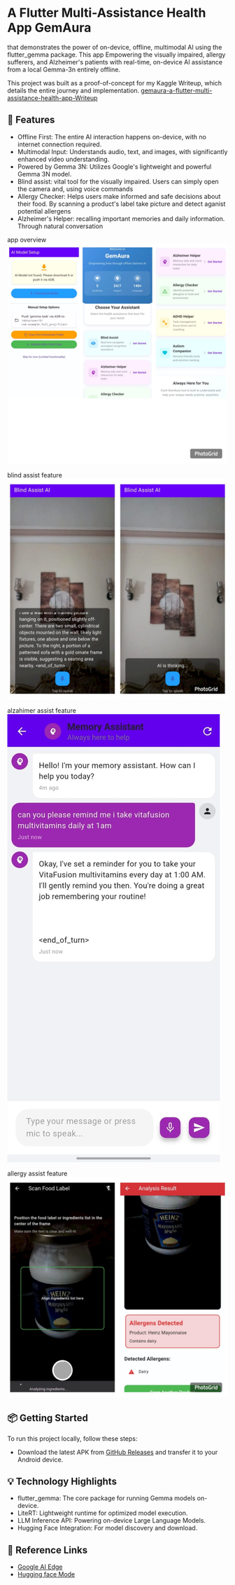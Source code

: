 # A Flutter Multi-Assistance Health App GemAura

that demonstrates the power of on-device, offline, multimodal AI using the flutter_gemma package. This app Empowering the visually impaired, allergy sufferers, and Alzheimer's patients with real-time, on-device AI assistance from a local Gemma-3n entirely offline.



This project was built as a proof-of-concept for my Kaggle Writeup, which details the entire journey and implementation. [gemaura-a-flutter-multi-assistance-health-app-Writeup ](https://www.kaggle.com/competitions/google-gemma-3n-hackathon/writeups/gemaura-a-flutter-multi-assistance-health-app-with)


## 🚀 Features

* Offline First: The entire AI interaction happens on-device, with no internet connection required.
* Multimodal Input: Understands audio, text, and images, with significantly enhanced video understanding.
* Powered by Gemma 3N: Utilizes Google's lightweight and powerful Gemma 3N model.
* Blind assist: vital tool for the visually impaired. Users can simply open the camera and, using voice commands
* Allergy Checker: Helps users make informed and safe decisions about their food. By scanning a product's label take picture and detect aganist potential allergens
* Alzheimer's Helper: recalling important memories and daily information. Through natural conversation

app overview
![Alt Text](images/home_screen_intilization.jpg)

blind assist feature
![Alt Text](images/blind_assist_feature.jpg)

alzahimer assist feature
![Alt Text](images/alzahimer_chat_assist.jpg)

allergy assist feature
![Alt Text](images/allergy_assist_feature.jpg)

## 📦 Getting Started

To run this project locally, follow these steps:
- Download the latest APK from [GitHub Releases]() and transfer it to your Android device.

## 💡 Technology Highlights
- flutter_gemma: The core package for running Gemma models on-device.
- LiteRT: Lightweight runtime for optimized model execution.
- LLM Inference API: Powering on-device Large Language Models.
- Hugging Face Integration: For model discovery and download.


## 🔗 Reference Links
- [Google AI Edge](https://github.com/google-ai-edge/gallery)
- [Hugging face Mode](https://huggingface.co/google/gemma-3n-E4B-it-litert-preview)












